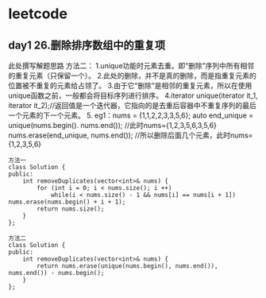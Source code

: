# leetcode 

## day1 26.删除排序数组中的重复项

此处撰写解题思路
方法二：
1.unique功能时元素去重。即“删除”序列中所有相邻的重复元素（只保留一个）。
2.此处的删除，并不是真的删除，而是指重复元素的位置被不重复的元素给占领了。
3.由于它“删除”是相邻的重复元素，所以在使用unique函数之前，一般都会将目标序列进行排序。
4.iterator unique(iterator it_1, iterator it_2);//返回值是一个迭代器，它指向的是去重后容器中不重复序列的最后一个元素的下一个元素。
5.
eg1：nums = {1,1,2,2,3,3,5,6};
auto end_unique = unique(nums.begin(). nums.end()); //此时nums={1,2,3,5,6,3,5,6}
nums.erase(end_unique, nums.end()); //所以删除后面几个元素，此时nums={1,2,3,5,6}

```
方法一
class Solution {
public:
    int removeDuplicates(vector<int>& nums) {
        for (int i = 0; i < nums.size(); i ++) 
            while(i < nums.size() - 1 && nums[i] == nums[i + 1]) nums.erase(nums.begin() + i + 1);
        return nums.size();
    }
};
```

```
方法二
class Solution {
public:
    int removeDuplicates(vector<int>& nums) {
        return nums.erase(unique(nums.begin(), nums.end()), nums.end()) - nums.begin();
    }
};
```

